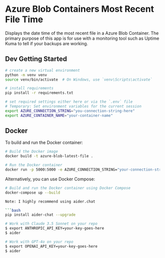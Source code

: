 # Azure Blob Containers Most Recent File Time

Displays the date time of the most recent file in a Azure Blob Container. The primary purpose of this app is for use with a monitoring tool such as Uptime Kuma to tell if your backups are working.

## Dev Getting Started

```bash
# create a new virtual environment
python -m venv venv
source venv/bin/activate  # On Windows, use `venv\Scripts\activate`

# install requirements
pip install -r requirements.txt

# set required settings either here or via the `.env` file
# Temporary: Set environment variables for the current session
export AZURE_CONNECTION_STRING="you-connection-string-here"
export AZURE_CONTAINER_NAME="your-container-name"
```

## Docker

To build and run the Docker container:

```bash
# Build the Docker image
docker build -t azure-blob-latest-file .

# Run the Docker container
docker run -p 5000:5000 -e AZURE_CONNECTION_STRING="your-connection-string-here" -e AZURE_CONTAINER_NAME="your-container-name" azure-blob-latest-file
```

Alternatively, you can use Docker Compose:

```bash
# Build and run the Docker container using Docker Compose
docker-compose up --build

Note: I highly recommend using aider.chat

```bash
pip install aider-chat --upgrade

# Work with Claude 3.5 Sonnet on your repo
$ export ANTHROPIC_API_KEY=your-key-goes-here
$ aider

# Work with GPT-4o on your repo
$ export OPENAI_API_KEY=your-key-goes-here
$ aider 
```
